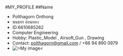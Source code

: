 #MY_PROFILE
##Name
- Polthagorn Onthong 
- พนธกร อ่อนทอง
- ID:6610685262
- Computer Engineering
- Hobby: Plastic_Model , Airsoft_Gun , Drawing
- Contact: polthagorn@gmail.com / +66 94 890 0979
- ![>My image<](image-url "https://github.com/polthagorn/polthagorn.github.io/blob/main/Polthagorn_image.jpg?raw=true")




